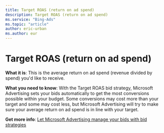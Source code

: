 ```yaml
---
title: Target ROAS (return on ad spend)
description: Target ROAS (return on ad spend)
ms.service: "Bing-Ads"
ms.topic: "article"
author: eric-urban
ms.author: eur
---
```


# Target ROAS (return on ad spend)

**What it is**: This is the average return on ad spend (revenue divided by spend) you'd like to receive.

**What you need to know**: With the Target ROAS bid strategy, Microsoft Advertising sets your bids automatically to get the most conversions possible within your budget. Some conversions may cost more than your target and some may cost less, but Microsoft Advertising will try to make sure your average return on ad spend is in line with your target.

**Get more info**:  [Let Microsoft Advertising manage your bids with bid strategies](../hlp_BA_CONC_BidStrategy.md)


